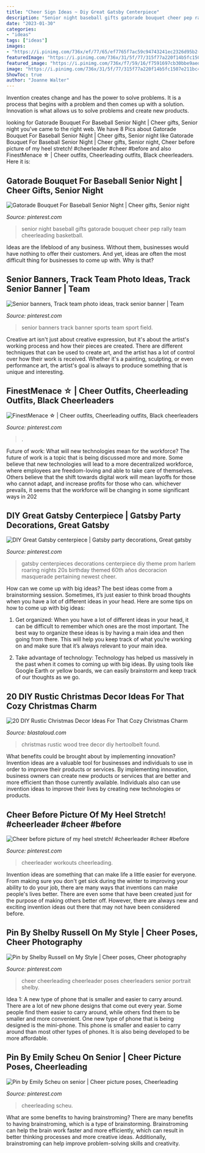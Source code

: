 ```yaml
---
title: "Cheer Sign Ideas ~ Diy Great Gatsby Centerpiece"
description: "Senior night baseball gifts gatorade bouquet cheer pep rally team cheerleading basketball"
date: "2023-01-30"
categories:
- "ideas"
tags: ["ideas"]
images:
- "https://i.pinimg.com/736x/ef/77/65/ef7765f7ac59c94743241ec2326d95b2--cheer-pictures-cheer-pics.jpg"
featuredImage: "https://i.pinimg.com/736x/31/5f/77/315f77a220f14b5fc1507e211bc4ede4.jpg"
featured_image: "https://i.pinimg.com/736x/f7/59/16/f7591697cb30bbe9aedcdba1f22a5e66.jpg"
image: "https://i.pinimg.com/736x/31/5f/77/315f77a220f14b5fc1507e211bc4ede4.jpg"
ShowToc: true
author: "Joanne Walter"
---
```



Invention creates change and has the power to solve problems. It is a process that begins with a problem and then comes up with a solution. Innovation is what allows us to solve problems and create new products.

	

		
looking for Gatorade Bouquet For Baseball Senior Night | Cheer gifts, Senior night you've came to the right web. We have 8 Pics about Gatorade Bouquet For Baseball Senior Night | Cheer gifts, Senior night like Gatorade Bouquet For Baseball Senior Night | Cheer gifts, Senior night, Cheer before picture of my heel stretch! #cheerleader #cheer #before and also FinestMenace ☆ | Cheer outfits, Cheerleading outfits, Black cheerleaders. Here it is:
		
    
## Gatorade Bouquet For Baseball Senior Night | Cheer Gifts, Senior Night

<img loading=lazy src="https://i.pinimg.com/736x/f7/59/16/f7591697cb30bbe9aedcdba1f22a5e66.jpg" onerror="this.onerror=null;this.src='https://tse4.mm.bing.net/th?id=OIP.MkNFVUIXG-o8T_n6IhbeqgHaNK&amp;pid=15.1';" alt="Gatorade Bouquet For Baseball Senior Night | Cheer gifts, Senior night">

_Source: pinterest.com_

>senior night baseball gifts gatorade bouquet cheer pep rally team cheerleading basketball. 

	

Ideas are the lifeblood of any business. Without them, businesses would have nothing to offer their customers. And yet, ideas are often the most difficult thing for businesses to come up with. Why is that?

    
## Senior Banners, Track Team Photo Ideas, Track Senior Banner | Team

<img loading=lazy src="https://i.pinimg.com/736x/e1/5c/0a/e15c0a16484a2aeb881140af3f666a51.jpg" onerror="this.onerror=null;this.src='https://tse3.mm.bing.net/th?id=OIP._zr-dTBAFJM128W9bOS8UQHaJ3&amp;pid=15.1';" alt="Senior banners, Track team photo ideas, track senior banner | Team">

_Source: pinterest.com_

>senior banners track banner sports team sport field. 

	

Creative art isn't just about creative expression, but it's about the artist's working process and how their pieces are created. There are different techniques that can be used to create art, and the artist has a lot of control over how their work is received. Whether it's a painting, sculpting, or even performance art, the artist's goal is always to produce something that is unique and interesting.

    
## FinestMenace ☆ | Cheer Outfits, Cheerleading Outfits, Black Cheerleaders

<img loading=lazy src="https://i.pinimg.com/736x/07/d9/fb/07d9fb3e64924c33e1cee374808e7929.jpg" onerror="this.onerror=null;this.src='https://tse3.mm.bing.net/th?id=OIP.U2K9XwWMpWTRWoHDq0yy7AHaJK&amp;pid=15.1';" alt="FinestMenace ☆ | Cheer outfits, Cheerleading outfits, Black cheerleaders">

_Source: pinterest.com_

>. 

	

Future of work: What will new technologies mean for the workforce?
The future of work is a topic that is being discussed more and more. Some believe that new technologies will lead to a more decentralized workforce, where employees are freedom-loving and able to take care of themselves. Others believe that the shift towards digital work will mean layoffs for those who cannot adapt, and increase profits for those who can. whichever prevails, it seems that the workforce will be changing in some significant ways in 202
    
## DIY Great Gatsby Centerpiece | Gatsby Party Decorations, Great Gatsby

<img loading=lazy src="https://i.pinimg.com/736x/8d/6c/5b/8d6c5b6da7fc3db532d071c418ff5681--cheer-banquet-banquet-ideas.jpg" onerror="this.onerror=null;this.src='https://tse1.mm.bing.net/th?id=OIP.1pVG3ynw76wSzk99v-kKiwHaJ3&amp;pid=15.1';" alt="DIY Great Gatsby centerpiece | Gatsby party decorations, Great gatsby">

_Source: pinterest.com_

>gatsby centerpieces decorations centerpiece diy theme prom harlem roaring nights 20s birthday themed 60th años decoracion masquerade pertaining newest cheer. 

	

How can we come up with big ideas?
The best ideas come from a brainstorming session. Sometimes, it’s just easier to think broad thoughts when you have a lot of different ideas in your head. Here are some tips on how to come up with big ideas:
1. Get organized: When you have a lot of different ideas in your head, it can be difficult to remember which ones are the most important. The best way to organize these ideas is by having a main idea and then going from there. This will help you keep track of what you’re working on and make sure that it’s always relevant to your main idea.

2. Take advantage of technology: Technology has helped us massively in the past when it comes to coming up with big ideas. By using tools like Google Earth or yellow boards, we can easily brainstorm and keep track of our thoughts as we go.

    
## 20 DIY Rustic Christmas Decor Ideas For That Cozy Christmas Charm

<img loading=lazy src="https://blastaloud.com/wp-content/uploads/2017/11/Rustic-Wood-Christmas-Tree-min.jpg" onerror="this.onerror=null;this.src='https://tse3.mm.bing.net/th?id=OIP.Ux-ep70ctkP4fhMJI_qwMwAAAA&amp;pid=15.1';" alt="20 DIY Rustic Christmas Decor Ideas For That Cozy Christmas Charm">

_Source: blastaloud.com_

>christmas rustic wood tree decor diy hertoolbelt found. 

	

What benefits could be brought about by implementing innovation?
Invention ideas are a valuable tool for businesses and individuals to use in order to improve their products or services. By implementing innovation, business owners can create new products or services that are better and more efficient than those currently available. Individuals also can use invention ideas to improve their lives by creating new technologies or products.

    
## Cheer Before Picture Of My Heel Stretch! #cheerleader #cheer #before

<img loading=lazy src="https://i.pinimg.com/736x/9d/65/a0/9d65a0e1c281a89a6eed6337813cafd7--cheer-workouts-heel-stretch.jpg" onerror="this.onerror=null;this.src='https://tse1.mm.bing.net/th?id=OIP.j4yJFzpl3z9Tf_rVLNqSSQHaJ4&amp;pid=15.1';" alt="Cheer before picture of my heel stretch! #cheerleader #cheer #before">

_Source: pinterest.com_

>cheerleader workouts cheerleading. 

	

Invention ideas are something that can make life a little easier for everyone. From making sure you don't get sick during the winter to improving your ability to do your job, there are many ways that inventions can make people's lives better. There are even some that have been created just for the purpose of making others better off. However, there are always new and exciting invention ideas out there that may not have been considered before.

    
## Pin By Shelby Russell On My Style | Cheer Poses, Cheer Photography

<img loading=lazy src="https://i.pinimg.com/736x/ef/77/65/ef7765f7ac59c94743241ec2326d95b2--cheer-pictures-cheer-pics.jpg" onerror="this.onerror=null;this.src='https://tse2.mm.bing.net/th?id=OIP.NrbiX2Oatkm-cD2Yd5o1IAHaLG&amp;pid=15.1';" alt="Pin by Shelby Russell on My Style | Cheer poses, Cheer photography">

_Source: pinterest.com_

>cheer cheerleading cheerleader poses cheerleaders senior portrait shelby. 

	

Idea 1: A new type of phone that is smaller and easier to carry around.
There are a lot of new phone designs that come out every year. Some people find them easier to carry around, while others find them to be smaller and more convenient. One new type of phone that is being designed is the mini-phone. This phone is smaller and easier to carry around than most other types of phones. It is also being developed to be more affordable.

    
## Pin By Emily Scheu On Senior | Cheer Picture Poses, Cheerleading

<img loading=lazy src="https://i.pinimg.com/736x/31/5f/77/315f77a220f14b5fc1507e211bc4ede4.jpg" onerror="this.onerror=null;this.src='https://tse2.mm.bing.net/th?id=OIP.OTZ1QhKvAeffDwnzpCNkqwHaLH&amp;pid=15.1';" alt="Pin by Emily Scheu on senior | Cheer picture poses, Cheerleading">

_Source: pinterest.com_

>cheerleading scheu. 

	

What are some benefits to having brainstroming?
There are many benefits to having brainstroming, which is a type of brainstorming. Brainstroming can help the brain work faster and more efficiently, which can result in better thinking processes and more creative ideas. Additionally, brainstroming can help improve problem-solving skills and creativity.

